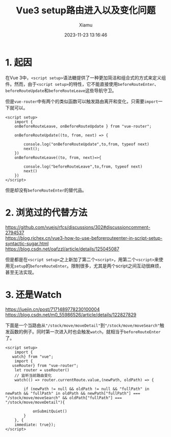 ﻿---
layout: post
title: Vue3 setup路由进入以及变化问题
date: 2023-11-23 13:16:46
author: 'Xiamu'
cover: /gallery/defaultCover5.png
thumbnail: /gallery/defaultThumbnail5.png
tags:
- vue.js
- 前端
- javascript
- vue
categories:
-
  - Front-End
  - Vue

---
# 1. 起因

在Vue 3中，`<script setup>`语法糖提供了一种更加简洁和组合式的方式来定义组件。然而，由于`<script setup>`的特性，它不能直接使用`beforeRouteEnter`、`beforeRouteUpdate`和`beforeRouteLeave`这些导航守卫。

但是`vue-router`中有两个的类似函数可以触发路由离开和变化，只需要`import`一下就可以。

```prism language-js
<script setup>
	import {
    onBeforeRouteLeave, onBeforeRouteUpdate } from "vue-router";
	
	onBeforeRouteUpdate((to, from, next) => {
   
		console.log("onBeforeRouteUpdate",to,from, typeof next)
		next();
	})
	onBeforeRouteLeave((to, from, next)=>{
   
		console.log("beforeRouteLeave",to,from, typeof next)
		next()
	})
</script>
```

但是却没有`beforeRouteEnter`的替代品。

# 2. 浏览过的代替方法

<https://github.com/vuejs/rfcs/discussions/302#discussioncomment-2794537>  
<https://blog.richex.cn/vue3-how-to-use-beforerouteenter-in-script-setup-syntactic-sugar.html>  
<https://blog.csdn.net/oafzzl/article/details/125045087>

但是都是在`<script setup>`之上新加了第二个`<script>`，用第二个`<script>`来使用无`setup`的`beforeRouteEnter`。限制很多，尤其是两个script之间互动很麻烦，甚至无法实现。

# 3. 还是Watch

<https://juejin.cn/post/7171489778230100004>  
<https://blog.csdn.net/m0_55986526/article/details/122827829>

下面是一个当路由从`"/stock/move/moveDetail"`到`"/stock/move/moveSearch"`触发函数的例子。同时第一次进入时也会触发`watch`，就相当于`beforeRouteEnter`了。

```prism language-js
<script setup>
	import {
   watch} from "vue";
	import {
   useRouter} from "vue-router";
	let router = useRouter()
	// 监听当前路由变化
	watch(() => router.currentRoute.value,(newPath, oldPath) => {
   
		if (newPath != null && oldPath != null && "fullPath" in newPath && "fullPath" in oldPath && newPath["fullPath"] === "/stock/move/moveSearch" && oldPath["fullPath"] === "/stock/move/moveDetail"){
   
			onSubmitQuiet()
		}
	}, {
    immediate: true});
</script>
```


